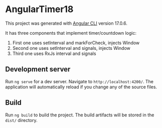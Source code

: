 # AngularTimer18

This project was generated with [Angular CLI](https://github.com/angular/angular-cli) version 17.0.6.

It has three components that implement timer/countdown logic:

1. First one uses setInterval and markForCheck, injects Window
2. Second one uses setInterval and signals, injects Window
3. Third one uses RxJs interval and signals

## Development server

Run `ng serve` for a dev server. Navigate to `http://localhost:4200/`. The application will automatically reload if you change any of the source files.

## Build

Run `ng build` to build the project. The build artifacts will be stored in the `dist/` directory.
